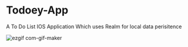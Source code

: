 # Todoey-App

A To Do List IOS Application Which uses Realm for local data perisitence 
<!-- ![ezgif com-gif-maker](https://user-images.githubusercontent.com/56363090/194041829-470ae1e7-3b7f-47a1-8fc0-7182e24583bc.gif) -->

![ezgif com-gif-maker](https://user-images.githubusercontent.com/56363090/194043316-efa6d1e4-179d-4d3b-b675-0c9aeb66587a.gif)
